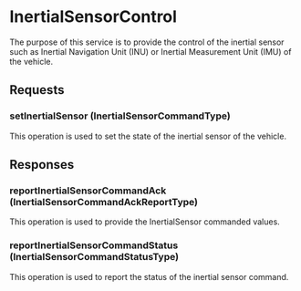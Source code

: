 # InertialSensorControl
The purpose of this service is to provide the control of the inertial sensor such as Inertial Navigation Unit (INU) or Inertial Measurement Unit (IMU) of the vehicle.

## Requests
### setInertialSensor (InertialSensorCommandType)
This operation is used to set the state of the inertial sensor of the vehicle.

## Responses
### reportInertialSensorCommandAck (InertialSensorCommandAckReportType)
This operation is used to provide the InertialSensor commanded values.
### reportInertialSensorCommandStatus (InertialSensorCommandStatusType)
This operation is used to report the status of the inertial sensor command.
